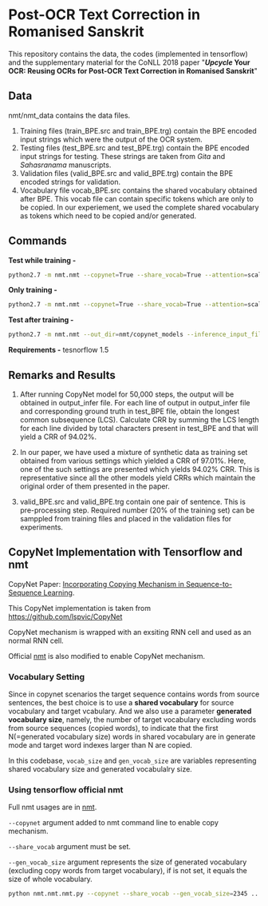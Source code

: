 # Post-OCR Text Correction in Romanised Sanskrit

This repository contains the data, the codes (implemented in tensorflow) and the supplementary material for the CoNLL 2018 paper "***Upcycle* Your OCR: Reusing OCRs for Post-OCR Text Correction in Romanised Sanskrit**" 

## Data

nmt/nmt_data contains the data files. 
1. Training files (train_BPE.src and train_BPE.trg) contain the BPE encoded input strings which were the output of the OCR system.
2. Testing files (test_BPE.src and test_BPE.trg) contain the BPE encoded input strings for testing. These strings are taken from *Gita* and *Sahasranama* manuscripts.
3. Validation files (valid_BPE.src and valid_BPE.trg) contain the BPE encoded strings for validation.
4. Vocabulary file vocab_BPE.src contains the shared vocabulary obtained after BPE. This vocab file can contain specific tokens which are only to be copied. In our experiement, we used the complete shared vocabulary as tokens which need to be copied and/or generated.

## Commands

**Test while training -** 

```bash
python2.7 -m nmt.nmt --copynet=True --share_vocab=True --attention=scaled_luong --src=src --tgt=trg --vocab_prefix=nmt/nmt_data/vocab_BPE  --train_prefix=nmt/nmt_data/train_BPE  --dev_prefix=nmt/nmt_data/valid_BPE  --test_prefix=nmt/nmt_data/test_BPE --out_dir=nmt/copynet_models --num_train_steps=12000 --steps_per_stats=100 --encoder_type=bi --num_layers=4 --num_units=128 --dropout=0.4 --metrics=bleu --check_special_token=False
```

**Only training -** 

```bash
python2.7 -m nmt.nmt --copynet=True --share_vocab=True --attention=scaled_luong --src=src --tgt=trg --vocab_prefix=nmt/nmt_data/vocab_BPE  --train_prefix=nmt/nmt_data/train_BPE  --dev_prefix=nmt/nmt_data/valid_BPE --out_dir=nmt/copynet_models --num_train_steps=12000 --steps_per_stats=100 --encoder_type=bi --num_layers=4 --num_units=128 --dropout=0.4 --metrics=bleu --check_special_token=False
```

**Test after training -** 

```bash
python2.7 -m nmt.nmt --out_dir=nmt/copynet_models --inference_input_file=nmt/my_infer_file.vi --inference_output_file=nmt/copynet_models/output_infer
```

**Requirements -** tesnorflow 1.5

## Remarks and Results

1. After running CopyNet model for 50,000 steps, the output will be obtained in output_infer file. For each line of output in output_infer file and corresponding ground truth in test_BPE file, obtain the longest common subsequence (LCS). Calculate CRR by summing the LCS length for each line divided by total characters present in test_BPE and that will yield a CRR of 94.02%.

2. In our paper, we have used a mixture of synthetic data as training set obtained from various settings which yielded a CRR of 97.01%. Here, one of the such settings are presented which yields 94.02% CRR. This is representative since all the other models yield CRRs which maintain the original order of them presented in the paper. 

3. valid_BPE.src and valid_BPE.trg contain one pair of sentence. This is pre-processing step. Required number (20% of the training set) can be samppled from training files and placed in the validation files for experiments.

## CopyNet Implementation with Tensorflow and nmt

CopyNet Paper: [Incorporating Copying Mechanism in Sequence-to-Sequence Learning](https://arxiv.org/abs/1603.06393).

This CopyNet implementation is taken from https://github.com/lspvic/CopyNet

CopyNet mechanism is wrapped with an exsiting RNN cell and used as an normal RNN cell.

Official [nmt](https://github.com/tensorflow/nmt) is also modified to enable CopyNet  mechanism.

### Vocabulary Setting

Since in copynet scenarios the target sequence contains words from source sentences, the best choice is to use a **shared vocabulary** for source vocabulary and target vcabulary. And we also use a parameter **generated  vocabulary size**, namely, the number of target vocabulary excluding  words from source sequences (copied words), to indicate that the first N(=generated vocabulary size) words in shared vocabulary are in generate mode and target word indexes larger than N are copied.

In this codebase, `vocab_size` and `gen_vocab_size` are variables representing shared vocabulary size and generated vocabulalry size.

### Using tensorflow official nmt

Full nmt usages are in [nmt](https://github.com/tensorflow/nmt).

`--copynet` argument added to nmt command line to enable copy mechanism.

`--share_vocab` argument must be set.

`--gen_vocab_size` argument represents the size of generated vocabulary (excluding copy words from target vocabulary), if is not set, it equals the size of whole vocabulary.

```bash
python nmt.nmt.nmt.py --copynet --share_vocab --gen_vocab_size=2345 ...other_nmt_arguments
```

